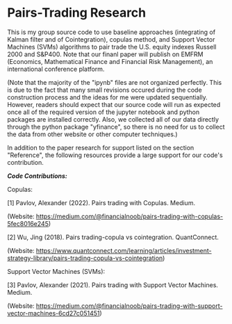 # Pairs-Trading Research

This is my group source code to use baseline approaches (integrating of Kalman filter and of Cointegration), copulas method, and Support Vector Machines (SVMs) algorithms to pair trade the U.S. equity indexes Russell 2000 and S&P400. Note that our finanl paper will publish on EMFRM (Economics, 
Mathematical Finance and Financial Risk Management), an international conference platform.

(Note that the majority of the "ipynb" files are not organized perfectly. This is due to the fact that many small revisions occured during the 
code construction process and the ideas for me were updated sequentially. However, readers should expect that our source code will run as expected
once all of the required version of the jupyter notebook and python packages are installed correctly. Also, we collected all of our data directly
through the python package "yfinance", so there is no need for us to collect the data from other website or other computer techniques.)

In addition to the paper research for support listed on the section "Reference",  the following resources provide a large support for our code's contribution.

***Code Contributions:***

Copulas:

[1] Pavlov, Alexander (2022). Pairs trading with Copulas. Medium.

(Website: https://medium.com/@financialnoob/pairs-trading-with-copulas-5fec8016e245)

[2] Wu, Jing (2018). Pairs trading-copula vs cointegration. QuantConnect.

(Website: https://www.quantconnect.com/learning/articles/investment-strategy-library/pairs-trading-copula-vs-cointegration)

Support Vector Machines (SVMs):

[3] Pavlov, Alexander (2021). Pairs trading with Support Vector Machines. Medium.

(Website: https://medium.com/@financialnoob/pairs-trading-with-support-vector-machines-6cd27c051451)

